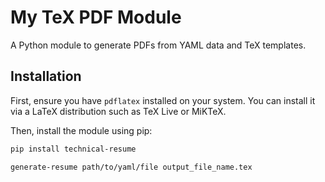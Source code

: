# My TeX PDF Module

A Python module to generate PDFs from YAML data and TeX templates.

## Installation

First, ensure you have `pdflatex` installed on your system. You can install it via a LaTeX distribution such as TeX Live or MiKTeX.

Then, install the module using pip:

```bash
pip install technical-resume
```

```bash
generate-resume path/to/yaml/file output_file_name.tex
```
